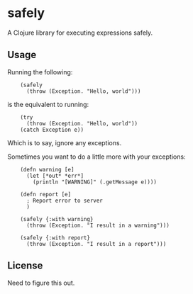 # safely

A Clojure library for executing expressions safely. 

## Usage

Running the following:

        (safely
          (throw (Exception. "Hello, world")))

is the equivalent to running:
        
        (try
          (throw (Exception. "Hello, world"))
        (catch Exception e))

Which is to say, ignore any exceptions.

Sometimes you want to do a little more with your exceptions:

        (defn warning [e]
          (let [*out* *err*]
            (println "[WARNING]" (.getMessage e))))

        (defn report [e]
          ; Report error to server
          )

        (safely {:with warning}
          (throw (Exception. "I result in a warning")))

        (safely {:with report}
          (throw (Exception. "I result in a report")))

## License

Need to figure this out.

